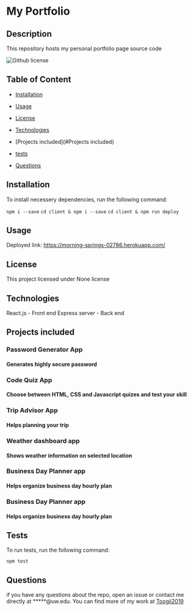 # My Portfolio

## Description

This repository hosts my personal portfolio page source code

![Github license](https://img.shields.io/badge/license-None-blue.svg)

## Table of Content

 * [Installation](#installation)

 * [Usage](#usage)

 * [License](#license)
 
 * [Technologies](#Technologies)

 * [Projects included](#Projects included)

 * [tests](#tests)

* [Questions](#questions)


## Installation

To install necessery dependencies, run the following command:

```npm i --save```
```cd client & npm i --save```
```cd client & npm run deploy```

## Usage

Deployed link: https://morning-springs-02786.herokuapp.com/

## License

 This project licensed under None license
 
## Technologies

 React.js - Front end
 Express server - Back end

## Projects included

### Password Generator App
#### Generates highly secure password

### Code Quiz App
#### Choose between HTML, CSS and Javascript quizes and test your skill

### Trip Advisor App
#### Helps planning your trip

### Weather dashboard app
#### Shows weather information on selected location

### Business Day Planner app
#### Helps organize business day hourly plan

### Business Day Planner app
#### Helps organize business day hourly plan

## Tests

To run tests, run the following command:

```npm test```

## Questions

if you have any questions about the repo, open an issue or contact me directly at *****@uw.edu. You can find more of my work at [Toogii2019](https://github.com/Toogii2019)
